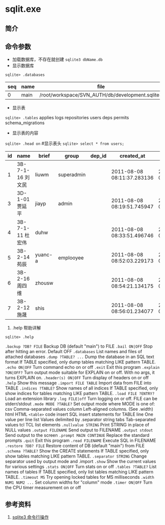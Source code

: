 # sqlit.exe

## 简介

## 命令参数

- 加载数据库，不存在就创建 `sqlite3 dbName.db`
- 显示数据库

`sqlite> .databases`

| seq | name | file                                            |
| --- | ---- | ----------------------------------------------- |
| 0   | main | /root/workspace/SVN_AUTH/db/development.sqlite3 |

- 显示表

`sqlite> .tables`
applies            logs               repositories       users
deps               permits            schema_migrations

- 显示表的内容

`sqlite> .head on`  #显示表头
`sqlite> select * from users;`

| id  | name              | brief   | group      | dep_id | created_at                 | updated_at                 |
| --- | ----------------- | ------- | ---------- | ------ | -------------------------- | -------------------------- |
| 1   | 3B-7-1-16  刘文民 | liuwm   | superadmin |        | 2011-08-08 08:11:37.283136 | 2011-08-08 08:11:37.283136 |
| 3   | 3D-1-01  贾延平   | jiayp   | admin      |        | 2011-08-08 08:19:51.745947 | 2011-08-08 08:19:51.745947 |
| 4   | 3B-7-1-11 杜宏伟  | duhw    |            |        | 2011-08-08 08:33:51.496746 | 2011-08-08 08:33:51.496746 |
| 5   | 3B-2-14  苑辰     | yuanc-a | emplooyee  |        | 2011-08-08 08:52:03.229173 | 2011-08-08 08:52:03.229173 |
| 6   | 3B-2-16  周四维   | zhousw  |            |        | 2011-08-08 08:54:21.134175 | 2011-08-08 08:54:21.134175 |
| 7   | 3B-2-12  施晟     | shis    |            |        | 2011-08-08 08:56:01.234077 | 2011-08-08 08:56:01.234077 |

1. .help  帮助详解

`sqlite> .help`

`.backup ?DB? FILE`      Backup DB (default "main") to FILE
`.bail ON|OFF`           Stop after hitting an error.  Default OFF
`.databases`             List names and files of attached databases
`.dump ?TABLE? ...`      Dump the database in an SQL text format
                         If TABLE specified, only dump tables matching
                         LIKE pattern TABLE.
`.echo ON|OFF`           Turn command echo on or off
`.exit`                  Exit this program
`.explain ?ON|OFF?`      Turn output mode suitable for EXPLAIN on or off.
                         With no args, it turns EXPLAIN on.
`.header(s) ON|OFF`      Turn display of headers on or off
`.help`                  Show this message
`.import FILE TABLE`     Import data from FILE into TABLE
`.indices ?TABLE?`       Show names of all indices
                         If TABLE specified, only show indices for tables
                         matching LIKE pattern TABLE.
`.load FILE ?ENTRY?`     Load an extension library
`.log FILE|off`          Turn logging on or off.  FILE can be stderr/stdout
`.mode MODE ?TABLE?`     Set output mode where MODE is one of:
                         csv      Comma-separated values
                         column   Left-aligned columns.  (See .width)
                         html     HTML `<table>` code
                         insert   SQL insert statements for TABLE
                         line     One value per line
                         list     Values delimited by .separator string
                         tabs     Tab-separated values
                         tcl      TCL list elements
`.nullvalue STRING`      Print STRING in place of NULL values
`.output FILENAME`       Send output to FILENAME
`.output stdout`         Send output to the screen
`.prompt MAIN CONTINUE`  Replace the standard prompts
`.quit`                  Exit this program
`.read FILENAME`         Execute SQL in FILENAME
`.restore ?DB? FILE`     Restore content of DB (default "main") from FILE
`.schema ?TABLE?`        Show the CREATE statements
                         If TABLE specified, only show tables matching
                         LIKE pattern TABLE.
`.separator STRING`      Change separator used by output mode and .import
`.show`                  Show the current values for various settings
`.stats ON|OFF`          Turn stats on or off
`.tables ?TABLE?`        List names of tables
                         If TABLE specified, only list tables matching
                         LIKE pattern TABLE.
`.timeout MS`            Try opening locked tables for MS milliseconds
`.width NUM1 NUM2 ...`   Set column widths for "column" mode
`.timer ON|OFF`          Turn the CPU timer measurement on or off

## 参考资料

1. [sqlite3 命令行操作](https://www.cnblogs.com/lwm-1988/archive/2011/08/20/2147573.html)